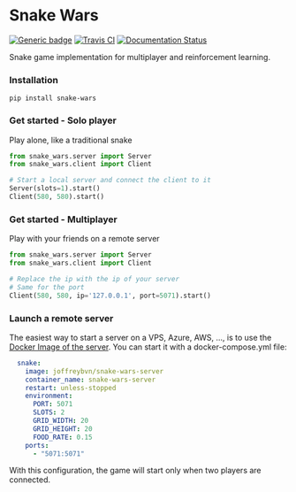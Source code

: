 # Snake Wars

[![Generic badge](https://img.shields.io/badge/python-3.8%20%7C%203.9-blue)](https://www.python.org/downloads/release/python-380/)
[![Travis CI](https://travis-ci.com/Joffreybvn/snake-wars.svg?branch=master)](https://travis-ci.com/github/Joffreybvn/snake-wars)
[![Documentation Status](https://readthedocs.org/projects/snake-wars/badge/?version=latest)](https://snake-wars.readthedocs.io/en/latest/?badge=latest)

Snake game implementation for multiplayer and reinforcement learning.

### Installation
```
pip install snake-wars
```

### Get started - Solo player
Play alone, like a traditional snake

```Python
from snake_wars.server import Server
from snake_wars.client import Client

# Start a local server and connect the client to it
Server(slots=1).start()
Client(580, 580).start()
```

### Get started - Multiplayer
Play with your friends on a remote server

```Python
from snake_wars.server import Server
from snake_wars.client import Client

# Replace the ip with the ip of your server
# Same for the port
Client(580, 580, ip='127.0.0.1', port=5071).start()
```

### Launch a remote server
The easiest way to start a server on a VPS, Azure, AWS, ..., is to use the [Docker Image of the server](https://hub.docker.com/r/joffreybvn/snake-wars-server).
You can start it with a docker-compose.yml file:

```yaml
  snake:
    image: joffreybvn/snake-wars-server
    container_name: snake-wars-server
    restart: unless-stopped
    environment:
      PORT: 5071
      SLOTS: 2
      GRID_WIDTH: 20
      GRID_HEIGHT: 20
      FOOD_RATE: 0.15
    ports:
      - "5071:5071"
```

With this configuration, the game will start only when two players are connected.